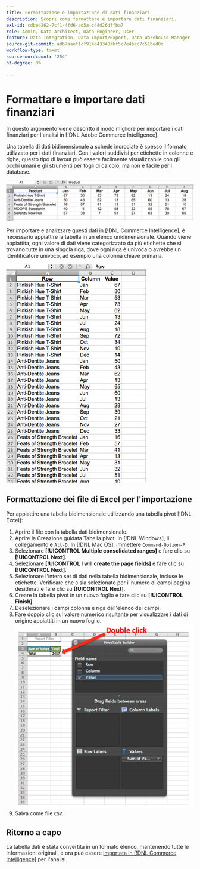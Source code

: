 ```yaml
---
title: Formattazione e importazione di dati finanziari
description: Scopri come formattare e importare dati finanziari.
exl-id: cdbed262-7cf1-4fd6-ad5a-c44d26dffba7
role: Admin, Data Architect, Data Engineer, User
feature: Data Integration, Data Import/Export, Data Warehouse Manager
source-git-commit: adb7aaef1cf914d43348abf5c7e4bec7c51bed0c
workflow-type: tm+mt
source-wordcount: '254'
ht-degree: 0%

---
```


# Formattare e importare dati finanziari

In questo argomento viene descritto il modo migliore per importare i dati finanziari per l&#39;analisi in [!DNL Adobe Commerce Intelligence].

Una tabella di dati bidimensionale a schede incrociate è spesso il formato utilizzato per i dati finanziari. Con i valori suddivisi per etichette in colonne e righe, questo tipo di layout può essere facilmente visualizzabile con gli occhi umani e gli strumenti per fogli di calcolo, ma non è facile per i database.

![](../../mbi/assets/crosstab.png)

Per importare e analizzare questi dati in [!DNL Commerce Intelligence], è necessario appiattire la tabella in un elenco unidimensionale. Quando viene appiattita, ogni valore di dati viene categorizzato da più etichette che si trovano tutte in una singola riga, dove ogni riga è univoca o avrebbe un identificatore univoco, ad esempio una colonna chiave primaria.

![](../../mbi/assets/flattened.png)

## Formattazione dei file di Excel per l&#39;importazione

Per appiattire una tabella bidimensionale utilizzando una tabella pivot [!DNL Excel]:

1. Aprire il file con la tabella dati bidimensionale.
1. Aprire la Creazione guidata Tabella pivot. In [!DNL Windows], il collegamento è `Alt-D`. In [!DNL Mac OS], immettere `Command-Option-P`.
1. Selezionare **[!UICONTROL Multiple consolidated ranges]** e fare clic su **[!UICONTROL Next]**.
1. Selezionare **[!UICONTROL I will create the page fields]** e fare clic su **[!UICONTROL Next]**.
1. Selezionare l&#39;intero set di dati nella tabella bidimensionale, incluse le etichette. Verificare che `0` sia selezionato per il numero di campi pagina desiderati e fare clic su **[!UICONTROL Next]**.
1. Creare la tabella pivot in un nuovo foglio e fare clic su **[!UICONTROL Finish]**.
1. Deselezionare i campi colonna e riga dall&#39;elenco dei campi.
1. Fare doppio clic sul valore numerico risultante per visualizzare i dati di origine appiattiti in un nuovo foglio.
   ![](../../mbi/assets/pivot-table-double-click.png)
1. Salva come file `CSV`.

## Ritorno a capo

La tabella dati è stata convertita in un formato elenco, mantenendo tutte le informazioni originali, e ora può essere [importata in [!DNL Commerce Intelligence]](../data-analyst/importing-data/connecting-data/using-file-uploader.md) per l&#39;analisi.
